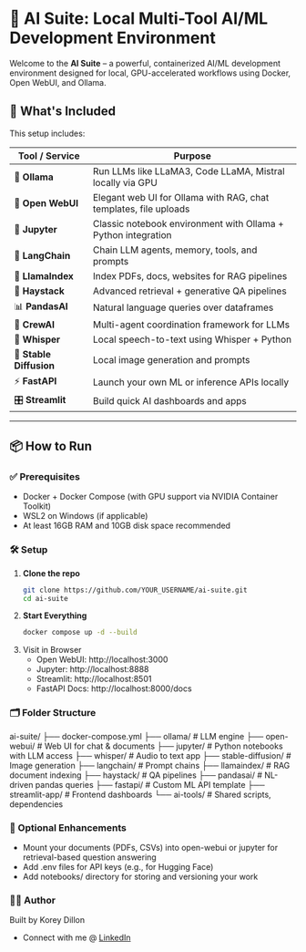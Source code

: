 # 🧠 AI Suite: Local Multi-Tool AI/ML Development Environment

Welcome to the **AI Suite** – a powerful, containerized AI/ML development environment designed for local, GPU-accelerated workflows using Docker, Open WebUI, and Ollama.

## 🚀 What's Included

This setup includes:

| Tool / Service       | Purpose                                                                 |
|----------------------|-------------------------------------------------------------------------|
| 🧠 **Ollama**         | Run LLMs like LLaMA3, Code LLaMA, Mistral locally via GPU              |
| 🧩 **Open WebUI**     | Elegant web UI for Ollama with RAG, chat templates, file uploads       |
| 📒 **Jupyter**        | Classic notebook environment with Ollama + Python integration          |
| 🐍 **LangChain**      | Chain LLM agents, memory, tools, and prompts                           |
| 🦙 **LlamaIndex**     | Index PDFs, docs, websites for RAG pipelines                          |
| 🧾 **Haystack**       | Advanced retrieval + generative QA pipelines                           |
| 📊 **PandasAI**       | Natural language queries over dataframes                               |
| 🧠 **CrewAI**         | Multi-agent coordination framework for LLMs                            |
| 📢 **Whisper**        | Local speech-to-text using Whisper + Python                            |
| 🎨 **Stable Diffusion** | Local image generation and prompts                                    |
| ⚡ **FastAPI**        | Launch your own ML or inference APIs locally                          |
| 🎛️ **Streamlit**      | Build quick AI dashboards and apps                                     |

---

## 📦 How to Run

### ✅ Prerequisites

- Docker + Docker Compose (with GPU support via NVIDIA Container Toolkit)
- WSL2 on Windows (if applicable)
- At least 16GB RAM and 10GB disk space recommended

### 🛠️ Setup

1. **Clone the repo**
   ```bash
   git clone https://github.com/YOUR_USERNAME/ai-suite.git
   cd ai-suite
2. **Start Everything**
   ```bash
   docker compose up -d --build
3. Visit in Browser
   - Open WebUI: http://localhost:3000
   - Jupyter: http://localhost:8888
   - Streamlit: http://localhost:8501
   - FastAPI Docs: http://localhost:8000/docs
  
### 🗂️ Folder Structure

ai-suite/
├── docker-compose.yml
├── ollama/                  # LLM engine
├── open-webui/              # Web UI for chat & documents
├── jupyter/                 # Python notebooks with LLM access
├── whisper/                 # Audio to text app
├── stable-diffusion/        # Image generation
├── langchain/               # Prompt chains
├── llamaindex/              # RAG document indexing
├── haystack/                # QA pipelines
├── pandasai/                # NL-driven pandas queries
├── fastapi/                 # Custom ML API template
├── streamlit-app/           # Frontend dashboards
└── ai-tools/                # Shared scripts, dependencies

### 📄 Optional Enhancements
- Mount your documents (PDFs, CSVs) into open-webui or jupyter for retrieval-based question answering
- Add .env files for API keys (e.g., for Hugging Face)
- Add notebooks/ directory for storing and versioning your work

### 👨‍💻 Author
Built by Korey Dillon
- Connect with me @ [LinkedIn](https://www.linkedin.com/in/korey-dillon)


